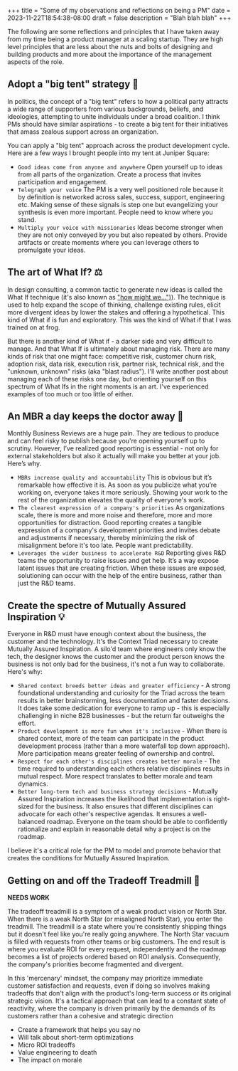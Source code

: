 +++
title = "Some of my observations and reflections on being a PM"
date = 2023-11-22T18:54:38-08:00
draft = false
description = "Blah blah blah"
+++

The following are some reflections and principles that I have taken away from my time being a product manager at a scaling startup. They are high level principles that are less about the nuts and bolts of designing and building products and more about the importance of the management aspects of the role.

## Adopt a "big tent" strategy 🎪

In politics, the concept of a "big tent" refers to how a political party attracts a wide range of supporters from various backgrounds, beliefs, and ideologies, attempting to unite individuals under a broad coalition. I think PMs should have similar aspirations - to create a big tent for their initiatives that amass zealous support across an organization. 

You can apply a "big tent" approach across the product development cycle. Here are a few ways I brought people into my tent at Juniper Square: 
- `Good ideas come from anyone and anywhere` Open yourself up to ideas from all parts of the organization. Create a process that invites participation and engagement. 
- `Telegraph your voice` The PM is a very well positioned role because it by definition is networked across sales, success, support, engineering etc. Making sense of these signals is step one but evangelizing your synthesis is even more important. People need to know where you stand.
- `Multiply your voice with missionaries` Ideas become stronger when they are not only conveyed by you but also repeated by others. Provide artifacts or create moments where you can leverage others to promulgate your ideas. 

## The art of What If? ⚖️    

In design consulting, a common tactic to generate new ideas is called the What If technique (it's also known as ["how might we...")](https://www.frog.co/work/frogthink)). The technique is used to help expand the scope of thinking, challenge existing rules, elicit more divergent ideas by lower the stakes and offering a hypothetical. This kind of What if is fun and exploratory. This was the kind of What if that I was trained on at frog. 

But there is another kind of What if - a darker side and very difficult to manage. And that What If is ultimately about managing risk. There are many kinds of risk that one might face: competitive risk, customer churn risk, adoption risk, data risk, execution risk, partner risk, technical risk, and the "unknown, unknown" risks (aka "blast radius"). I'll write another post about managing each of these risks one day, but orienting yourself on this spectrum of What Ifs in the right moments is an art. I've experienced examples of too much or too little of either.

## An MBR a day keeps the doctor away 🔎

Monthly Business Reviews are a huge pain. They are tedious to produce and can feel risky to publish because you're opening yourself up to scrutiny. However, I’ve realized good reporting is essential - not only for external stakeholders but also it actually will make you better at your job. Here’s why. 
- `MBRs increase quality and accountability` This is obvious but it’s remarkable how effective it is. As soon as you publicize what you’re working on, everyone takes it more seriously. Showing your work to the rest of the organization elevates the quality of everyone's work.  
- `The clearest expression of a company's priorities` As organizations scale, there is more and more noise and therefore, more and more opportunities for distraction. Good reporting creates a tangible expression of a company's development priorities and invites debate and adjustments if necessary, thereby minimizing the risk of misalignment before it's too late. People want predictability.
- `Leverages the wider business to accelerate R&D` Reporting gives R&D teams the opportunity to raise issues and get help. It’s a way expose latent issues that are creating friction. When these issues are exposed, solutioning can occur with the help of the entire business, rather than just the R&D teams. 

## Create the spectre of Mutually Assured Inspiration 💡

Everyone in R&D must have enough context about the business, the customer and the technology. It's the Context Triad necessary to create Mutually Assured Inspiration. A silo'd team where engineers only know the tech, the designer knows the customer and the product person knows the business is not only bad for the business, it's not a fun way to collaborate. Here's why:
- `Shared context breeds better ideas and greater efficiency` - A strong foundational understanding and curiosity for the Triad across the team results in better brainstorming, less documentation and faster decisions. It does take some dedication for everyone to ramp up - this is especially challenging in niche B2B businesses - but the return far outweighs the effort.
- `Product development is more fun when it's inclusive` - When there is shared context, more of the team can participate in the product development process (rather than a more waterfall top down approach). More participation means greater feeling of ownership and control. 
- `Respect for each other's disciplines creates better morale` - The time required to understanding each others relative disciplines results in mutual respect. More respect translates to better morale and team dynamics. 
- `Better long-term tech and business strategy decisions` - Mutually Assured Inspiration increases the likelihood that implementation is right-sized for the business. It also ensures that different disciplines can advocate for each other's respective agendas. It ensures a well-balanced roadmap. Everyone on the team should be able to confidently rationalize and explain in reasonable detail why a project is on the roadmap.

I believe it's a critical role for the PM to model and promote behavior that creates the conditions for Mutually Assured Inspiration. 

## Getting on and off the Tradeoff Treadmill 🏃

**NEEDS WORK**

The tradeoff treadmill is a symptom of a weak product vision or North Star. When there is a weak North Star (or misaligned North Star), you enter the treadmill. The treadmill is a state where you're consistently shipping things but it doesn't feel like you're really going anywhere. The North Star vacuum is filled with requests from other teams or big customers. The end result is where you evaluate ROI for every request, independently and the roadmap becomes a list of projects ordered based on ROI analysis. Consequently, the company's priorities become fragmented and divergent. 

In this 'mercenary' mindset, the company may prioritize immediate customer satisfaction and requests, even if doing so involves making tradeoffs that don't align with the product's long-term success or its original strategic vision. It's a tactical approach that can lead to a constant state of reactivity, where the company is driven primarily by the demands of its customers rather than a cohesive and strategic direction

- Create a framework that helps you say no
- Will talk about short-term optimizations
- Micro ROI tradeoffs
- Value engineering to death 
- The impact on morale

 